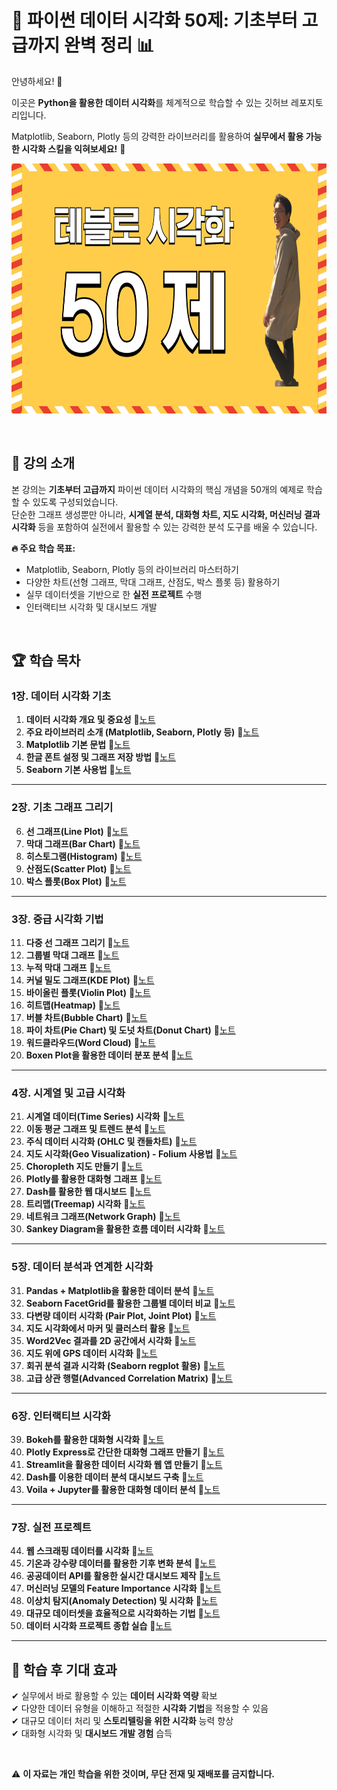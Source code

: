 # 🎨 파이썬 데이터 시각화 50제: 기초부터 고급까지 완벽 정리 📊

안녕하세요! 🎉    

이곳은 **Python을 활용한 데이터 시각화**를 체계적으로 학습할 수 있는 깃허브 레포지토리입니다.    

Matplotlib, Seaborn, Plotly 등의 강력한 라이브러리를 활용하여 **실무에서 활용 가능한 시각화 스킬을 익혀보세요!** 🚀    

<img src="https://github.com/oracleyu01/tableau-50-examples/blob/main/data/tableau.png" width="600" height="400">

&nbsp;  

## 📌 강의 소개

본 강의는 **기초부터 고급까지** 파이썬 데이터 시각화의 핵심 개념을 50개의 예제로 학습할 수 있도록 구성되었습니다.  
단순한 그래프 생성뿐만 아니라, **시계열 분석, 대화형 차트, 지도 시각화, 머신러닝 결과 시각화** 등을 포함하여 실전에서 활용할 수 있는 강력한 분석 도구를 배울 수 있습니다.  

**🔥 주요 학습 목표:**
- Matplotlib, Seaborn, Plotly 등의 라이브러리 마스터하기
- 다양한 차트(선형 그래프, 막대 그래프, 산점도, 박스 플롯 등) 활용하기
- 실무 데이터셋을 기반으로 한 **실전 프로젝트** 수행
- 인터랙티브 시각화 및 대시보드 개발

&nbsp;  

## 🏆 학습 목차

### **1장. 데이터 시각화 기초**
1. **데이터 시각화 개요 및 중요성** 📄[노트](#)  
2. **주요 라이브러리 소개 (Matplotlib, Seaborn, Plotly 등)** 📄[노트](#)  
3. **Matplotlib 기본 문법** 📄[노트](#)  
4. **한글 폰트 설정 및 그래프 저장 방법** 📄[노트](#)  
5. **Seaborn 기본 사용법** 📄[노트](#)  

---

### **2장. 기초 그래프 그리기**
6. **선 그래프(Line Plot)** 📄[노트](#)  
7. **막대 그래프(Bar Chart)** 📄[노트](#)  
8. **히스토그램(Histogram)** 📄[노트](#)  
9. **산점도(Scatter Plot)** 📄[노트](#)  
10. **박스 플롯(Box Plot)** 📄[노트](#)  

---

### **3장. 중급 시각화 기법**
11. **다중 선 그래프 그리기** 📄[노트](#)  
12. **그룹별 막대 그래프** 📄[노트](#)  
13. **누적 막대 그래프** 📄[노트](#)  
14. **커널 밀도 그래프(KDE Plot)** 📄[노트](#)  
15. **바이올린 플롯(Violin Plot)** 📄[노트](#)  
16. **히트맵(Heatmap)** 📄[노트](#)  
17. **버블 차트(Bubble Chart)** 📄[노트](#)  
18. **파이 차트(Pie Chart) 및 도넛 차트(Donut Chart)** 📄[노트](#)  
19. **워드클라우드(Word Cloud)** 📄[노트](#)  
20. **Boxen Plot을 활용한 데이터 분포 분석** 📄[노트](#)  

---

### **4장. 시계열 및 고급 시각화**
21. **시계열 데이터(Time Series) 시각화** 📄[노트](#)  
22. **이동 평균 그래프 및 트렌드 분석** 📄[노트](#)  
23. **주식 데이터 시각화 (OHLC 및 캔들차트)** 📄[노트](#)  
24. **지도 시각화(Geo Visualization) - Folium 사용법** 📄[노트](#)  
25. **Choropleth 지도 만들기** 📄[노트](#)  
26. **Plotly를 활용한 대화형 그래프** 📄[노트](#)  
27. **Dash를 활용한 웹 대시보드** 📄[노트](#)  
28. **트리맵(Treemap) 시각화** 📄[노트](#)  
29. **네트워크 그래프(Network Graph)** 📄[노트](#)  
30. **Sankey Diagram을 활용한 흐름 데이터 시각화** 📄[노트](#)  

---

### **5장. 데이터 분석과 연계한 시각화**
31. **Pandas + Matplotlib을 활용한 데이터 분석** 📄[노트](#)  
32. **Seaborn FacetGrid를 활용한 그룹별 데이터 비교** 📄[노트](#)  
33. **다변량 데이터 시각화 (Pair Plot, Joint Plot)** 📄[노트](#)  
34. **지도 시각화에서 마커 및 클러스터 활용** 📄[노트](#)  
35. **Word2Vec 결과를 2D 공간에서 시각화** 📄[노트](#)  
36. **지도 위에 GPS 데이터 시각화** 📄[노트](#)  
37. **회귀 분석 결과 시각화 (Seaborn regplot 활용)** 📄[노트](#)  
38. **고급 상관 행렬(Advanced Correlation Matrix)** 📄[노트](#)  

---

### **6장. 인터랙티브 시각화**
39. **Bokeh를 활용한 대화형 시각화** 📄[노트](#)  
40. **Plotly Express로 간단한 대화형 그래프 만들기** 📄[노트](#)  
41. **Streamlit을 활용한 데이터 시각화 웹 앱 만들기** 📄[노트](#)  
42. **Dash를 이용한 데이터 분석 대시보드 구축** 📄[노트](#)  
43. **Voila + Jupyter를 활용한 대화형 데이터 분석** 📄[노트](#)  

---

### **7장. 실전 프로젝트**
44. **웹 스크래핑 데이터를 시각화** 📄[노트](#)  
45. **기온과 강수량 데이터를 활용한 기후 변화 분석** 📄[노트](#)  
46. **공공데이터 API를 활용한 실시간 대시보드 제작** 📄[노트](#)  
47. **머신러닝 모델의 Feature Importance 시각화** 📄[노트](#)  
48. **이상치 탐지(Anomaly Detection) 및 시각화** 📄[노트](#)  
49. **대규모 데이터셋을 효율적으로 시각화하는 기법** 📄[노트](#)  
50. **데이터 시각화 프로젝트 종합 실습** 📄[노트](#)  

---

## 🎯 학습 후 기대 효과
✔ 실무에서 바로 활용할 수 있는 **데이터 시각화 역량** 확보  
✔ 다양한 데이터 유형을 이해하고 적절한 **시각화 기법**을 적용할 수 있음  
✔ 대규모 데이터 처리 및 **스토리텔링을 위한 시각화** 능력 향상  
✔ 대화형 시각화 및 **대시보드 개발 경험** 습득  

&nbsp;  

⚠️ **이 자료는 개인 학습을 위한 것이며, 무단 전재 및 재배포를 금지합니다.**  
